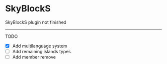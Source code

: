 # SkyBlockS
SkyBlockS plugin not finished

---
TODO
- [x] Add multilanguage system
- [ ] Add remaining islands types
- [ ] Add member remove